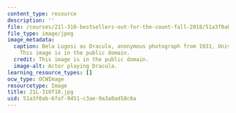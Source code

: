 ```yaml
---
content_type: resource
description: ''
file: /courses/21l-310-bestsellers-out-for-the-count-fall-2018/51a3f0ab6faf9451c3ae9a3a0ad58c6a_21L-310f18.jpg
file_type: image/jpeg
image_metadata:
  caption: Bela Lugosi as Dracula, anonymous photograph from 1931, Universal Studios.
    This image is in the public domain.
  credit: This image is in the public domain.
  image-alt: Actor playing Dracula.
learning_resource_types: []
ocw_type: OCWImage
resourcetype: Image
title: 21L-310f18.jpg
uid: 51a3f0ab-6faf-9451-c3ae-9a3a0ad58c6a
---
```

